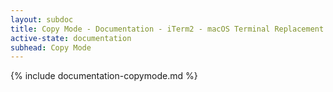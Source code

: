 ```yaml
---
layout: subdoc
title: Copy Mode - Documentation - iTerm2 - macOS Terminal Replacement
active-state: documentation
subhead: Copy Mode
---
```

{% include documentation-copymode.md %}


